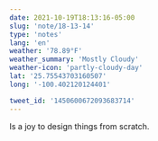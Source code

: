 ```yaml
---
date: 2021-10-19T18:13:16-05:00
slug: 'note/18-13-14'
type: 'notes'
lang: 'en'
weather: '78.89°F'
weather_summary: 'Mostly Cloudy'
weather-icon: 'partly-cloudy-day'
lat: '25.75543703160507'
long: '-100.402120124401'

tweet_id: '1450600672093683714'
---
```

Is a joy to design things from scratch.